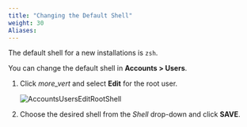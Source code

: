 ```yaml
---
title: "Changing the Default Shell"
weight: 30
Aliases: 
---
```



The default shell for a new installations is `zsh`.

You can change the default shell  in **Accounts > Users**.
1. Click <i class="material-icons" aria-hidden="true" title="Options">more_vert</i> and select **Edit** for the root user.
   
   ![AccountsUsersEditRootShell](/images/CORE/12.0/AccountsUsersEditRootShell.png "Shell Options")
   
2. Choose the desired shell from the *Shell* drop-down and click **SAVE**.


